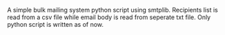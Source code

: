 A simple bulk mailing system python script using smtplib.
Recipients list is read from a csv file while
email body is read from seperate txt file. Only python script is written as of now.
